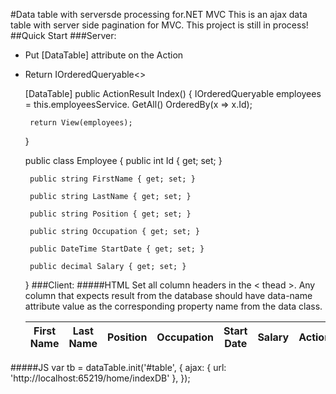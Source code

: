 #Data table with serversde processing for.NET MVC
This is an ajax data table with server side pagination for MVC.
This project is still in process!
##Quick Start
###Server:
 - Put [DataTable] attribute on the Action
 - Return IOrderedQueryable<>

	[DataTable]
	public ActionResult Index()
	{
		IOrderedQueryable<Employee> employees =
										this.employeesService.
										GetAll()
										OrderedBy(x => x.Id);
		
		return View(employees);
	}

	public class Employee
    {
        public int Id { get; set; }

        public string FirstName { get; set; }

        public string LastName { get; set; }

        public string Position { get; set; }

        public string Occupation { get; set; }

        public DateTime StartDate { get; set; }

        public decimal Salary { get; set; }
    }
###Client:
#####HTML
Set all column headers in the < thead >. Any column that expects result from the database should have data-name attribute value as the corresponding property name from the data class.

    <table id="table">
        <thead>
            <tr>
                <th data-name="FirstName" sortable>First Name</th>
                <th data-name="LastName" sortable>Last Name</th>
                <th data-name="Position">Position</th>
                <th data-name="Occupation" sortable>Occupation</th>
                <th data-name="StartDate" sortable>Start Date</th>
                <th data-name="Salary" sortable>Salary</th>
                <th data-name="Actions">Actions</th>
            </tr>
        </thead>
        <tbody>
        </tbody>
    </table>

#####JS
	var tb = dataTable.init('#table', {
	    ajax: {
	        url: 'http://localhost:65219/home/indexDB'
	    },
	});
